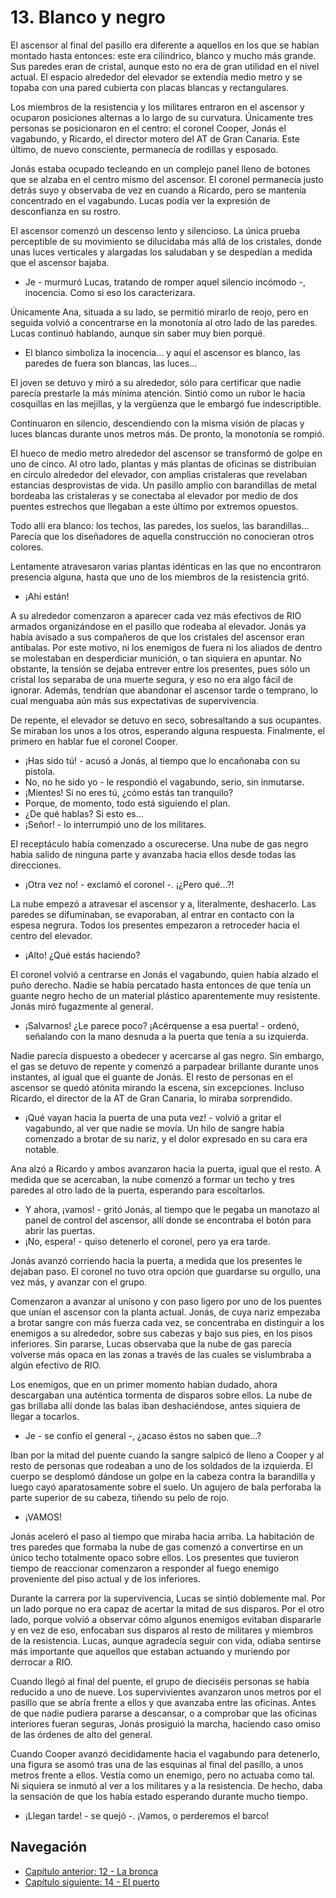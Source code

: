 # 13. Blanco y negro

El ascensor al final del pasillo era diferente a aquellos en los que se habían montado hasta entonces: este era cilíndrico, blanco y mucho más grande. Sus paredes eran de cristal, aunque esto no era de gran utilidad en el nivel actual. El espacio alrededor del elevador se extendía medio metro y se topaba con una pared cubierta con placas blancas y rectangulares.

Los miembros de la resistencia y los militares entraron en el ascensor y ocuparon posiciones alternas a lo largo de su curvatura. Únicamente tres personas se posicionaron en el centro: el coronel Cooper, Jonás el vagabundo, y Ricardo, el director motero del AT de Gran Canaria. Este último, de nuevo consciente, permanecía de rodillas y esposado. 

Jonás estaba ocupado tecleando en un complejo panel lleno de botones que se alzaba en el centro mismo del ascensor. El coronel permanecía justo detrás suyo y observaba de vez en cuando a Ricardo, pero se mantenía concentrado en el vagabundo. Lucas podía ver la expresión de desconfianza en su rostro.

El ascensor comenzó un descenso lento y silencioso. La única prueba perceptible de su movimiento se dilucidaba más allá de los cristales, donde unas luces verticales y alargadas los saludaban y se despedían a medida que el ascensor bajaba.

- Je - murmuró Lucas, tratando de romper aquel silencio incómodo -, inocencia. Como si eso los caracterizara.

Únicamente Ana, situada a su lado, se permitió mirarlo de reojo, pero en seguida volvió a concentrarse en la monotonía al otro lado de las paredes. Lucas continuó hablando, aunque sin saber muy bien porqué.

- El blanco simboliza la inocencia... y aquí el ascensor es blanco, las paredes de fuera son blancas, las luces...

El joven se detuvo y miró a su alrededor, sólo para certificar que nadie parecía prestarle la más mínima atención. Sintió como un rubor le hacía cosquillas en las mejillas, y la vergüenza que le embargó fue indescriptible.

Continuaron en silencio, descendiendo con la misma visión de placas y luces blancas durante unos metros más. De pronto, la monotonía se rompió. 

El hueco de medio metro alrededor del ascensor se transformó de golpe en uno de cinco. Al otro lado, plantas y más plantas de oficinas se distribuían en círculo alrededor del elevador, con amplias cristaleras que revelaban estancias desprovistas de vida. Un pasillo amplio con barandillas de metal bordeaba las cristaleras y se conectaba al elevador por medio de dos puentes estrechos que llegaban a este último por extremos opuestos. 

Todo allí era blanco: los techos, las paredes, los suelos, las barandillas... Parecía que los diseñadores de aquella construcción no conocieran otros colores.

Lentamente atravesaron varias plantas idénticas en las que no encontraron presencia alguna, hasta que uno de los miembros de la resistencia gritó.

- ¡Ahí están!

A su alrededor comenzaron a aparecer cada vez más efectivos de RIO armados organizándose en el pasillo que rodeaba al elevador. Jonás ya había avisado a sus compañeros de que los cristales del ascensor eran antibalas. Por este motivo, ni los enemigos de fuera ni los aliados de dentro se molestaban en desperdiciar munición, o tan siquiera en apuntar. No obstante, la tensión se dejaba entrever entre los presentes, pues sólo un cristal los separaba de una muerte segura, y eso no era algo fácil de ignorar. Además, tendrían que abandonar el ascensor tarde o temprano, lo cual menguaba aún más sus expectativas de supervivencia.

De repente, el elevador se detuvo en seco, sobresaltando a sus ocupantes. Se miraban los unos a los otros, esperando alguna respuesta. Finalmente, el primero en hablar fue el coronel Cooper.

- ¡Has sido tú! - acusó a Jonás, al tiempo que lo encañonaba con su pistola.
- No, no he sido yo - le respondió el vagabundo, serio, sin inmutarse.
- ¡Mientes! Si no eres tú, ¿cómo estás tan tranquilo?
- Porque, de momento, todo está siguiendo el plan.
- ¿De qué hablas? Si esto es...
- ¡Señor! - lo interrumpió uno de los militares. 

El receptáculo había comenzado a oscurecerse. Una nube de gas negro había salido de ninguna parte y avanzaba hacia ellos desde todas las direcciones.

- ¡Otra vez no! - exclamó el coronel -. ¡¿Pero qué...?!

La nube empezó a atravesar el ascensor y a, literalmente, deshacerlo. Las paredes se difuminaban, se evaporaban, al entrar en contacto con la espesa negrura. Todos los presentes empezaron a retroceder hacia el centro del elevador.

- ¡Alto! ¿Qué estás haciendo?

El coronel volvió a centrarse en Jonás el vagabundo, quien había alzado el puño derecho. Nadie se había percatado hasta entonces de que tenía un guante negro hecho de un material plástico aparentemente muy resistente. Jonás miró fugazmente al general.

- ¡Salvarnos! ¿Le parece poco? ¡Acérquense a esa puerta! - ordenó, señalando con la mano desnuda a la puerta que tenía a su izquierda.

Nadie parecía dispuesto a obedecer y acercarse al gas negro. Sin embargo, el gas se detuvo de repente y comenzó a parpadear brillante durante unos instantes, al igual que el guante de Jonás. El resto de personas en el ascensor se quedó atónita mirando la escena, sin excepciones. Incluso Ricardo, el director de la AT de Gran Canaria, lo miraba sorprendido.

- ¡Qué vayan hacia la puerta de una puta vez! - volvió a gritar el vagabundo, al ver que nadie se movía. Un hilo de sangre había comenzado a brotar de su nariz, y el dolor expresado en su cara era notable.

Ana alzó a Ricardo y ambos avanzaron hacia la puerta, igual que el resto. A medida que se acercaban, la nube comenzó a formar un techo y tres paredes al otro lado de la puerta, esperando para escoltarlos.

- Y ahora, ¡vamos! - gritó Jonás, al tiempo que le pegaba un manotazo al panel de control del ascensor, allí donde se encontraba el botón para abrir las puertas.
- ¡No, espera! - quiso detenerlo el coronel, pero ya era tarde. 

Jonás avanzó corriendo hacia la puerta, a medida que los presentes le dejaban paso. El coronel no tuvo otra opción que guardarse su orgullo, una vez más, y avanzar con el grupo.

Comenzaron a avanzar al unísono y con paso ligero por uno de los puentes que unían el ascensor con la planta actual. Jonás, de cuya nariz empezaba a brotar sangre con más fuerza cada vez, se concentraba en distinguir a los enemigos a su alrededor, sobre sus cabezas y bajo sus pies, en los pisos inferiores. Sin pararse, Lucas observaba que la nube de gas parecía volverse más opaca en las zonas a través de las cuales se vislumbraba a algún efectivo de RIO. 

Los enemigos, que en un primer momento habían dudado, ahora descargaban una auténtica tormenta de disparos sobre ellos. La nube de gas brillaba allí donde las balas iban deshaciéndose, antes siquiera de llegar a tocarlos.

- Je - se confío el general -, ¿acaso éstos no saben que...?

Iban por la mitad del puente cuando la sangre salpicó de lleno a Cooper y al resto de personas que rodeaban a uno de los soldados de la izquierda. El cuerpo se desplomó dándose un golpe en la cabeza contra la barandilla y luego cayó aparatosamente sobre el suelo. Un agujero de bala perforaba la parte superior de su cabeza, tiñendo su pelo de rojo.

- ¡VAMOS!

Jonás aceleró el paso al tiempo que miraba hacia arriba. La habitación de tres paredes que formaba la nube de gas comenzó a convertirse en un único techo totalmente opaco sobre ellos. Los presentes que tuvieron tiempo de reaccionar comenzaron a responder al fuego enemigo proveniente del piso actual y de los inferiores.

Durante la carrera por la supervivencia, Lucas se sintió doblemente mal. Por un lado porque no era capaz de acertar la mitad de sus disparos. Por el otro lado, porque volvió a observar cómo algunos enemigos evitaban dispararle y en vez de eso, enfocaban sus disparos al resto de militares y miembros de la resistencia. Lucas, aunque agradecía seguir con vida, odiaba sentirse más importante que aquellos que estaban actuando y muriendo por derrocar a RIO.

Cuando llegó al final del puente, el grupo de dieciséis personas se había reducido a uno de nueve. Los supervivientes avanzaron unos metros por el pasillo que se abría frente a ellos y que avanzaba entre las oficinas. Antes de que nadie pudiera pararse a descansar, o a comprobar que las oficinas interiores fueran seguras, Jonás prosiguió la marcha, haciendo caso omiso de las órdenes de alto del general. 

Cuando Cooper avanzó decididamente hacia el vagabundo para detenerlo, una figura se asomó tras una de las esquinas al final del pasillo, a unos metros frente a ellos. Vestía como un enemigo, pero no actuaba como tal. Ni siquiera se inmutó al ver a los militares y a la resistencia. De hecho, daba la sensación de que los había estado esperando durante mucho tiempo.

- ¡Llegan tarde! - se quejó -. ¡Vamos, o perderemos el barco!


## Navegación

- [Capítulo anterior: 12 - La bronca](c12_la-bronca.md)
- [Capítulo siguiente: 14 - El puerto](c14_el-puerto.md)
